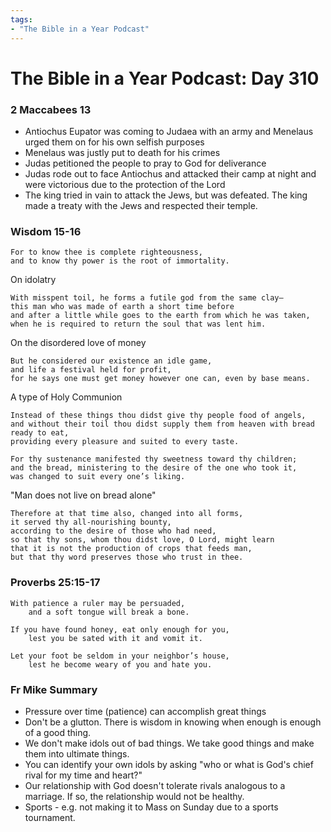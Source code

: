 ```yaml
---
tags:
- "The Bible in a Year Podcast"
---
```


# The Bible in a Year Podcast: Day 310

### 2 Maccabees 13
- Antiochus Eupator was coming to Judaea with an army and Menelaus urged them 
on for his own selfish purposes
- Menelaus was justly put to death for his crimes
- Judas petitioned the people to pray to God for deliverance
- Judas rode out to face Antiochus and attacked their camp at night and were
victorious due to the protection of the Lord
- The king tried in vain to attack the Jews, but was defeated. The king made 
a treaty with the Jews and respected their temple.

### Wisdom 15-16
```
For to know thee is complete righteousness,
and to know thy power is the root of immortality.
```

On idolatry
```
With misspent toil, he forms a futile god from the same clay—
this man who was made of earth a short time before
and after a little while goes to the earth from which he was taken,
when he is required to return the soul that was lent him.
```

On the disordered love of money
```
But he considered our existence an idle game,
and life a festival held for profit,
for he says one must get money however one can, even by base means.
```

A type of Holy Communion
```
Instead of these things thou didst give thy people food of angels,
and without their toil thou didst supply them from heaven with bread ready to eat,
providing every pleasure and suited to every taste.

For thy sustenance manifested thy sweetness toward thy children;
and the bread, ministering to the desire of the one who took it,
was changed to suit every one’s liking.
```

"Man does not live on bread alone"
```
Therefore at that time also, changed into all forms,
it served thy all-nourishing bounty,
according to the desire of those who had need,
so that thy sons, whom thou didst love, O Lord, might learn
that it is not the production of crops that feeds man,
but that thy word preserves those who trust in thee.
```

### Proverbs 25:15-17
```
With patience a ruler may be persuaded,
    and a soft tongue will break a bone.

If you have found honey, eat only enough for you,
    lest you be sated with it and vomit it.
 
Let your foot be seldom in your neighbor’s house,
    lest he become weary of you and hate you.
```

### Fr Mike Summary
- Pressure over time (patience) can accomplish great things
- Don't be a glutton. There is wisdom in knowing when enough 
is enough of a good thing.
- We don't make idols out of bad things. We take good things and
make them into ultimate things.
- You can identify your own idols by asking "who or what is God's
chief rival for my time and heart?"
- Our relationship with God doesn't tolerate rivals analogous to a 
marriage. If so, the relationship would not be healthy.
- Sports - e.g. not making it to Mass on Sunday due to a 
sports tournament.
